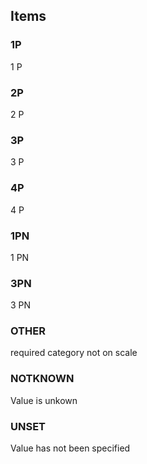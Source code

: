 

<!-- end of short definition -->
## Items

### 1P
1 P

### 2P
2 P

### 3P
3 P

### 4P
4 P

### 1PN
1 PN

### 3PN
3 PN

### OTHER
required category not on scale

### NOTKNOWN
Value is unkown

### UNSET
Value has not been specified
